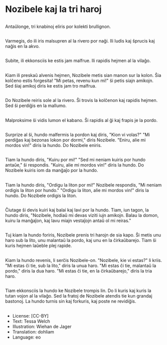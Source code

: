 # Nozibele kaj la tri haroj

##
Antaŭlonge, tri knabinoj eliris por kolekti brullignon.

##
Varmegis, do ili iris malsupren al la rivero por naĝi. Ili ludis kaj ŝprucis kaj naĝis en la akvo.

##
Subite, ili ekkonsciis ke estis jam malfrue. Ili rapidis hejmen al la vilaĝo.

##
Kiam ili preskaŭ alvenis hejmen, Nozibele metis sian manon sur la kolon. Ŝia kolĉeno estis forgesita! "Mi petas, revenu kun mi!" ŝi petis siajn amikojn. Sed ŝiaj amikoj diris ke estis jam tro malfrua.

##
Do Nozibele reiris sole al la rivero. Ŝi trovis la kolĉenon kaj rapidis hejmen. Sed ŝi perdiĝis en la mallumo.

##
Malproksime ŝi vidis lumon el kabano. Ŝi rapidis al ĝi kaj frapis je la pordo.

##
Surprize al ŝi, hundo malfermis la pordon kaj diris, "Kion vi volas?" "Mi perdiĝas kaj bezonas lokon por dormi," diris Nozibele. "Eniru, alie mi mordos vin!" diris la hundo. Do Nozibele eniris.

##
Tiam la hundo diris, "Kuiru por mi!" "Sed mi neniam kuiris por hundo antaŭe," ŝi respondis. "Kuiru, alie mi mordos vin!" diris la hundo. Do Nozibele kuiris iom da manĝaĵo por la hundo.

##
Tiam la hundo diris, "Ordigu la liton por mi!" Nozibele respondis, "Mi neniam ordigis la liton por hundo." "Ordigu la liton, alie mi mordos vin!" diris la hundo. Do Nozibele ordigis la liton.

##
Ĉiutage ŝi devis kuiri kaj balai kaj lavi por la hundo. Tiam, iun tagon, la hundo diris, "Nozibele, hodiaŭ mi devas viziti iujn amikojn. Balau la domon, kuiru la manĝaĵon, kaj lavu miajn vestaĵojn antaŭ ol mi reiras."

##
Tuj kiam la hundo foriris, Nozibele prenis tri harojn de sia kapo. Ŝi metis unu haro sub la lito, unu malantaŭ la pordo, kaj unu en la ĉirkaŭbarejo. Tiam ŝi kuris hejmen laŭeble plej rapide.

##
Kiam la hundo revenis, li serĉis Nozibele-on. "Nozibele, kie vi estas?" li kriis. "Mi estas ĉi tie, sub la lito," diris la unua haro. "Mi estas ĉi tie, malantaŭ la pordo," diris la dua haro. "Mi estas ĉi tie, en la ĉirkaŭbarejo," diris la tria haro.

##
Tiam ekkonsciis la hundo ke Nozibele trompis lin. Do li kuris kaj kuris la tutan vojon al la vilaĝo. Sed la fratoj de Nozibele atendis tie kun grandaj bastonoj. La hundo turnis sin kaj forkuris, kaj poste ne revidiĝis.

##
* License: [CC-BY]
* Text: Tessa Welch
* Illustration: Wiehan de Jager
* Translation: dohliam
* Language: eo
